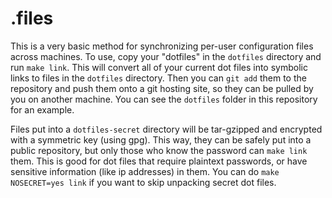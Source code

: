 # .files

This is a very basic method for synchronizing per-user configuration files
across machines. To use, copy your "dotfiles" in the `dotfiles` directory and
run `make link`. This will convert all of your current dot files into symbolic
links to files in the `dotfiles` directory. Then you can `git add` them to
the repository and push them onto a git hosting site, so they can be pulled by
you on another machine. You can see the `dotfiles` folder in this repository
for an example.

Files put into a `dotfiles-secret` directory will be tar-gzipped and encrypted
with a symmetric key (using gpg). This way, they can be safely put into a public
repository, but only those who know the password can `make link` them. This is good
for dot files that require plaintext passwords, or have sensitive information
(like ip addresses) in them. You can do `make NOSECRET=yes link` if you want to
skip unpacking secret dot files.
